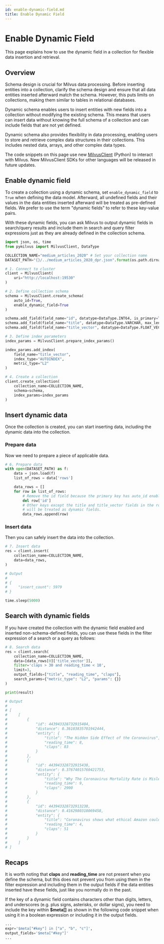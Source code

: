 ```yaml
---
id: enable-dynamic-field.md
title: Enable Dynamic Field
---
```


# Enable Dynamic Field

This page explains how to use the dynamic field in a collection for flexible data insertion and retrieval.

## Overview

Schema design is crucial for Milvus data processing. Before inserting entities into a collection, clarify the schema design and ensure that all data entities inserted afterward match the schema. However, this puts limits on collections, making them similar to tables in relational databases.

Dynamic schema enables users to insert entities with new fields into a collection without modifying the existing schema. This means that users can insert data without knowing the full schema of a collection and can include fields that are not yet defined.

Dynamic schema also provides flexibility in data processing, enabling users to store and retrieve complex data structures in their collections. This includes nested data, arrays, and other complex data types.

<div class="alert note">

The code snippets on this page use new <a href="https://milvus.io/api-reference/pymilvus/v2.4.x/About.md">MilvusClient</a> (Python) to interact with Milvus. New MilvusClient SDKs for other languages will be released in future updates.

</div>

## Enable dynamic field

To create a collection using a dynamic schema, set `enable_dynamic_field` to `True` when defining the data model. Afterward, all undefined fields and their values in the data entities inserted afterward will be treated as pre-defined fields. We prefer to use the term "dynamic fields" to refer to these key-value pairs.

With these dynamic fields, you can ask Milvus to output dynamic fields in search/query results and include them in search and query filter expressions just as they are already defined in the collection schema.

```python
import json, os, time
from pymilvus import MilvusClient, DataType

COLLECTION_NAME="medium_articles_2020" # Set your collection name
DATASET_PATH="{}/../medium_articles_2020_dpr.json".format(os.path.dirname(__file__)) # Set your dataset path

# 1. Connect to cluster
client = MilvusClient(
    uri="http://localhost:19530"
)

# 2. Define collection schema
schema = MilvusClient.create_schema(
    auto_id=True,
    enable_dynamic_field=True
)

schema.add_field(field_name="id", datatype=DataType.INT64, is_primary=True)
schema.add_field(field_name="title", datatype=DataType.VARCHAR, max_length=512)
schema.add_field(field_name="title_vector", datatype=DataType.FLOAT_VECTOR, dim=768)

# 3. Define index parameters
index_params = MilvusClient.prepare_index_params()

index_params.add_index(
    field_name="title_vector",
    index_type="AUTOINDEX",
    metric_type="L2"
)

# 4. Create a collection
client.create_collection(
    collection_name=COLLECTION_NAME,
    schema=schema,
    index_params=index_params
)
```

## Insert dynamic data

Once the collection is created, you can start inserting data, including the dynamic data into the collection.

### Prepare data

Now we need to prepare a piece of applicable data.

```python
# 6. Prepare data
with open(DATASET_PATH) as f:
    data = json.load(f)
    list_of_rows = data['rows']

    data_rows = []
    for row in list_of_rows:
        # Remove the id field because the primary key has auto_id enabled.
        del row['id']
        # Other keys except the title and title_vector fields in the row 
        # will be treated as dynamic fields.
        data_rows.append(row)
```

### Insert data

Then you can safely insert the data into the collection.

```python
# 7. Insert data
res = client.insert(
    collection_name=COLLECTION_NAME,
    data=data_rows,
)

# Output
#
# {
#     "insert_count": 5979
# }

time.sleep(5000)
```

## Search with dynamic fields

If you have created the collection with the dynamic field enabled and inserted non-schema-defined fields, you can use these fields in the filter expression of a search or a query as follows:

```python
# 8. Search data
res = client.search(
    collection_name=COLLECTION_NAME,
    data=[data_rows[0]['title_vector']],
    filter='claps > 30 and reading_time < 10',
    limit=3,
    output_fields=["title", "reading_time", "claps"],
    search_params={"metric_type": "L2", "params": {}}
)

print(result)

# Output
#
# [
#     [
#         {
#             "id": 443943328732915404,
#             "distance": 0.36103835701942444,
#             "entity": {
#                 "title": "The Hidden Side Effect of the Coronavirus",
#                 "reading_time": 8,
#                 "claps": 83
#             }
#         },
#         {
#             "id": 443943328732915438,
#             "distance": 0.37674015760421753,
#             "entity": {
#                 "title": "Why The Coronavirus Mortality Rate is Misleading",
#                 "reading_time": 9,
#                 "claps": 2900
#             }
#         },
#         {
#             "id": 443943328732913238,
#             "distance": 0.4162980318069458,
#             "entity": {
#                 "title": "Coronavirus shows what ethical Amazon could look like",
#                 "reading_time": 4,
#                 "claps": 51
#             }
#         }
#     ]
# ]
```

## Recaps

It is worth noting that __claps__ and __reading_time__ are not present when you define the schema, but this does not prevent you from using them in the filter expression and including them in the output fields if the data entities inserted have these fields, just like you normally do in the past.

If the key of a dynamic field contains characters other than digits, letters, and underscores (e.g. plus signs, asterisks, or dollar signs), you need to include the key within __$meta[]__ as shown in the following code snippet when using it in a boolean expression or including it in the output fields.

```python
... 
expr='$meta["#key"] in ["a", "b", "c"]', 
output_fields='$meta["#key"]'  
...
```
